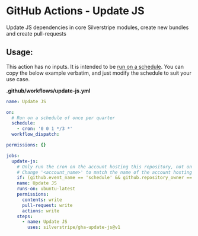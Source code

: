 # GitHub Actions - Update JS

Update JS dependencies in core Silverstripe modules, create new bundles and create pull-requests

## Usage:

This action has no inputs. It is intended to be [run on a schedule](https://docs.github.com/en/actions/using-workflows/events-that-trigger-workflows#scheduled-events). You can copy the below example verbatim, and just modify the schedule to suit your use case.

**.github/workflows/update-js.yml**
```yml
name: Update JS

on:
  # Run on a schedule of once per quarter
  schedule:
    - cron: '0 0 1 */3 *'
  workflow_dispatch:

permissions: {}

jobs:
  update-js:
    # Only run the cron on the account hosting this repository, not on the accounts of forks
    # Change '<account_name>' to match the name of the account hosting this repository
    if: (github.event_name == 'schedule' && github.repository_owner == '<account_name>') || (github.event_name != 'schedule')
    name: Update JS
    runs-on: ubuntu-latest
    permissions:
      contents: write
      pull-request: write
      actions: write
    steps:
      - name: Update JS
        uses: silverstripe/gha-update-js@v1
```

